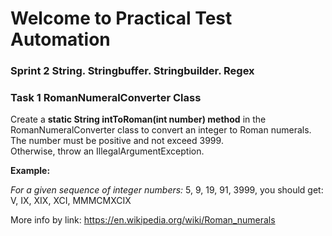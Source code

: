 # Welcome to Practical Test Automation
### Sprint 2 String. Stringbuffer. Stringbuilder. Regex

### Task 1 RomanNumeralConverter Class
Create a **static String intToRoman(int number) method** in the RomanNumeralConverter class to convert an integer to Roman numerals.</br>
The number must be positive and not exceed 3999. </br>
Otherwise, throw an IllegalArgumentException.</br>

**Example:**

_For a given sequence of integer numbers:_ 5, 9, 19, 91, 3999, you should get: V, IX, XIX, XCI, MMMCMXCIX

More info by link: https://en.wikipedia.org/wiki/Roman_numerals